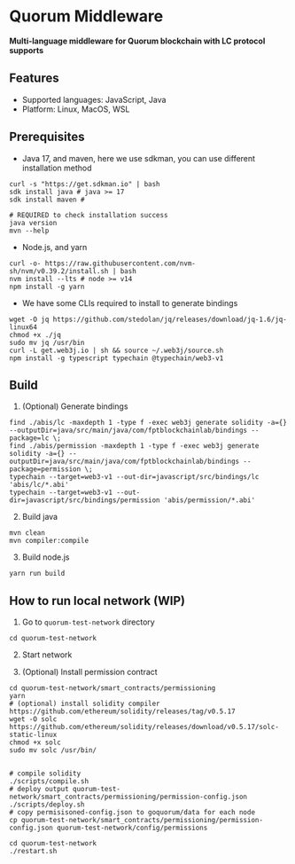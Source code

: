 # Quorum Middleware

**Multi-language middleware for Quorum blockchain with LC protocol supports**

## Features
- Supported languages: JavaScript, Java
- Platform: Linux, MacOS, WSL

## Prerequisites

- Java 17, and maven, here we use sdkman, you can use different installation method

```
curl -s "https://get.sdkman.io" | bash
sdk install java # java >= 17
sdk install maven # 

# REQUIRED to check installation success
java version
mvn --help
```

- Node.js, and yarn
```
curl -o- https://raw.githubusercontent.com/nvm-sh/nvm/v0.39.2/install.sh | bash
nvm install --lts # node >= v14
npm install -g yarn
```

- We have some CLIs required to install to generate bindings
```
wget -O jq https://github.com/stedolan/jq/releases/download/jq-1.6/jq-linux64
chmod +x ./jq
sudo mv jq /usr/bin
curl -L get.web3j.io | sh && source ~/.web3j/source.sh
npm install -g typescript typechain @typechain/web3-v1
```


## Build

1. (Optional) Generate bindings
```
find ./abis/lc -maxdepth 1 -type f -exec web3j generate solidity -a={} --outputDir=java/src/main/java/com/fptblockchainlab/bindings --package=lc \;
find ./abis/permission -maxdepth 1 -type f -exec web3j generate solidity -a={} --outputDir=java/src/main/java/com/fptblockchainlab/bindings --package=permission \;
typechain --target=web3-v1 --out-dir=javascript/src/bindings/lc 'abis/lc/*.abi'
typechain --target=web3-v1 --out-dir=javascript/src/bindings/permission 'abis/permission/*.abi'
```

2. Build java
```
mvn clean
mvn compiler:compile
```

3. Build node.js
```
yarn run build
```

## How to run local network (WIP)

1. Go to `quorum-test-network` directory
```
cd quorum-test-network
```


2. Start network

3. (Optional) Install permission contract
```
cd quorum-test-network/smart_contracts/permissioning
yarn
# (optional) install solidity compiler https://github.com/ethereum/solidity/releases/tag/v0.5.17
wget -O solc https://github.com/ethereum/solidity/releases/download/v0.5.17/solc-static-linux
chmod +x solc
sudo mv solc /usr/bin/


# compile solidity
./scripts/compile.sh
# deploy output quorum-test-network/smart_contracts/permissioning/permission-config.json
./scripts/deploy.sh
# copy permisisoned-config.json to goquorum/data for each node
cp quorum-test-network/smart_contracts/permissioning/permission-config.json quorum-test-network/config/permissions

cd quorum-test-network
./restart.sh
```